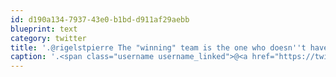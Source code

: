 ```yaml
---
id: d190a134-7937-43e0-b1bd-d911af29aebb
blueprint: text
category: twitter
title: '.@rigelstpierre The "winning" team is the one who doesn''t have to go around to everyone always telling them they are the winning team'
caption: '.<span class="username username_linked">@<a href="https://twitter.com/rigelstpierre" title="Rigel St. Pierre">rigelstpierre</a></span> The "winning" team is the one who doesn''t have to go around to everyone always telling them they are the winning team'
---
```

